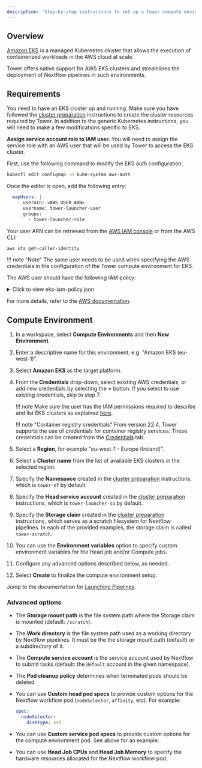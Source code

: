 ```yaml
---
description: 'Step-by-step instructions to set up a Tower compute environment for Amazon EKS clusters'
---
```


## Overview

[Amazon EKS](https://aws.amazon.com/eks/) is a managed Kubernetes cluster that allows the execution of containerized workloads in the AWS cloud at scale.

Tower offers native support for AWS EKS clusters and streamlines the deployment of Nextflow pipelines in such environments.


## Requirements

You need to have an EKS cluster up and running. Make sure you have followed the [cluster preparation](../k8s/#cluster-preparation) instructions to create the cluster resources required by Tower. In addition to the generic Kubernetes instructions, you will need to make a few modifications specific to EKS.

**Assign service account role to IAM user.** You will need to assign the service role with an AWS user that will be used by Tower to access the EKS cluster.

First, use the following command to modify the EKS auth configuration:
```bash
kubectl edit configmap -n kube-system aws-auth
```

Once the editor is open, add the following entry:
```yaml
  mapUsers: |
    - userarn: <AWS USER ARN>
      username: tower-launcher-user
      groups:
        - tower-launcher-role
```

Your user ARN can be retrieved from the [AWS IAM console](https://console.aws.amazon.com/iam) or from the AWS CLI:
```bash
aws sts get-caller-identity
```

!!! note "Note"
    The same user needs to be used when specifying the AWS credentials in the configuration of the Tower compute environment for EKS.

The AWS user should have the following IAM policy:

<details>
    <summary>Click to view eks-iam-policy.json</summary>
    ```yaml
    --8<-- "docs/_templates/eks/eks-iam-policy.json"
    ```
</details>

For more details, refer to the [AWS documentation](https://docs.aws.amazon.com/eks/latest/userguide/add-user-role.html).


## Compute Environment

1. In a workspace, select **Compute Environments** and then **New Environment**.

2. Enter a descriptive name for this environment, e.g. "Amazon EKS (eu-west-1)".

3. Select **Amazon EKS** as the target platform.

4. From the **Credentials** drop-down, select existing AWS credentials, or add new credentials by selecting the **+** button. If you select to use existing credentials, skip to step 7.

    !!! note 
        Make sure the user has the IAM permissions required to describe and list EKS clusters as explained [here](#requirements).

    !!! note "Container registry credentials"
        From version 22.4, Tower supports the use of credentials for container registry services. These credentials can be created from the [Credentials](../credentials/overview.md/#container-registry-credentials) tab.     

5. Select a **Region**, for example "eu-west-1 - Europe (Ireland)".

6. Select a **Cluster name** from the list of available EKS clusters in the selected region.

7. Specify the **Namespace** created in the [cluster preparation](#cluster-preparation) instructions, which is `tower-nf` by default.

8. Specify the **Head service account** created in the [cluster preparation](#cluster-preparation) instructions, which is `tower-launcher-sa` by default.

9. Specify the **Storage claim** created in the [cluster preparation](#cluster-preparation) instructions, which serves as a scratch filesystem for Nextflow pipelines. In each of the provided examples, the storage claim is called `tower-scratch`.

10. You can use the **Environment variables** option to specify custom environment variables for the Head job and/or Compute jobs.

11. Configure any advanced options described below, as needed.

12. Select **Create** to finalize the compute environment setup.

Jump to the documentation for [Launching Pipelines](../launch/launchpad.md).


### Advanced options

- The **Storage mount path** is the file system path where the Storage claim is mounted (default: `/scratch`).

- The **Work directory** is the file system path used as a working directory by Nextflow pipelines. It must be the the storage mount path (default) or a subdirectory of it.

- The **Compute service account** is the service account used by Nextflow to submit tasks (default: the `default` account in the given namespace).

- The **Pod cleanup policy** determines when terminated pods should be deleted.

- You can use **Custom head pod specs** to provide custom options for the Nextflow workflow pod (`nodeSelector`, `affinity`, etc). For example:
    ```yaml
    spec:
      nodeSelector:
        disktype: ssd
    ```

- You can use **Custom service pod specs** to provide custom options for the compute environment pod. See above for an example.

- You can use **Head Job CPUs** and **Head Job Memory** to specify the hardware resources allocated for the Nextflow workflow pod.
